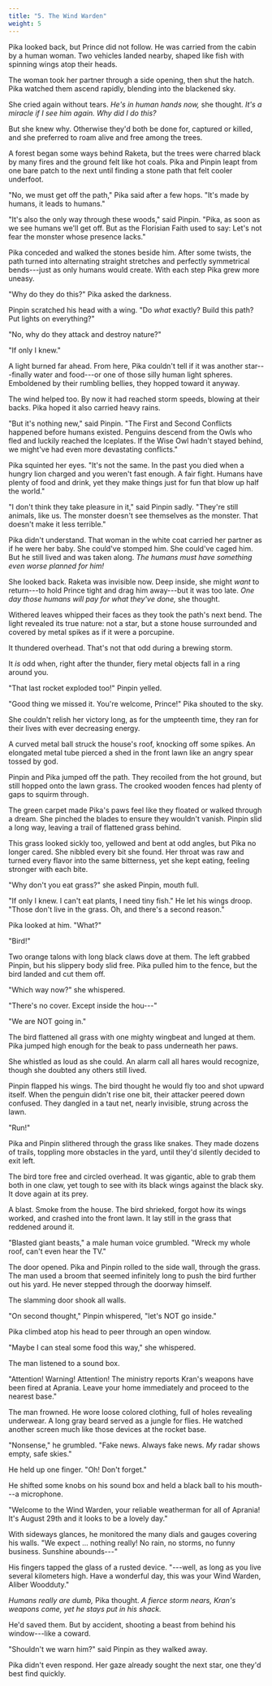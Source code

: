 ```yaml
---
title: "5. The Wind Warden"
weight: 5
---
```


Pika looked back, but Prince did not follow. He was carried from the cabin by a human woman. Two vehicles landed nearby, shaped like fish with spinning wings atop their heads. 

The woman took her partner through a side opening, then shut the hatch. Pika watched them ascend rapidly, blending into the blackened sky.

She cried again without tears. _He's in human hands now,_ she thought. _It's a miracle if I see him again. Why did I do this?_

But she knew why. Otherwise they'd both be done for, captured or killed, and she preferred to roam alive and free among the trees.

A forest began some ways behind Raketa, but the trees were charred black by many fires and the ground felt like hot coals. Pika and Pinpin leapt from one bare patch to the next until finding a stone path that felt cooler underfoot.

"No, we must get off the path," Pika said after a few hops. "It's made by humans, it leads to humans."

"It's also the only way through these woods," said Pinpin. "Pika, as soon as we see humans we'll get off. But as the Florisian Faith used to say: Let's not fear the monster whose presence lacks."

Pika conceded and walked the stones beside him. After some twists, the path turned into alternating straight stretches and perfectly symmetrical bends---just as only humans would create. With each step Pika grew more uneasy.

"Why do they do this?" Pika asked the darkness.

Pinpin scratched his head with a wing. "Do _what_ exactly? Build this path? Put lights on everything?"

"No, why do they attack and destroy nature?"

"If only I knew." 

A light burned far ahead. From here, Pika couldn't tell if it was another star---finally water and food---or one of those silly human light spheres. Emboldened by their rumbling bellies, they hopped toward it anyway. 

The wind helped too. By now it had reached storm speeds, blowing at their backs. Pika hoped it also carried heavy rains.

"But it's nothing new," said Pinpin. "The First and Second Conflicts happened before humans existed. Penguins descend from the Owls who fled and luckily reached the Iceplates. If the Wise Owl hadn't stayed behind, we might've had even more devastating conflicts."

Pika squinted her eyes. "It's not the same. In the past you died when a hungry lion charged and you weren't fast enough. A fair fight. Humans have plenty of food and drink, yet they make things just for fun that blow up half the world."

"I don't think they take pleasure in it," said Pinpin sadly. "They're still animals, like us. The monster doesn't see themselves as the monster. That doesn't make it less terrible."

Pika didn't understand. That woman in the white coat carried her partner as if he were her baby. She could've stomped him. She could've caged him. But he still lived and was taken along. _The humans must have something even worse planned for him!_

She looked back. Raketa was invisible now. Deep inside, she might _want_ to return---to hold Prince tight and drag him away---but it was too late. _One day those humans will pay for what they've done,_ she thought.

Withered leaves whipped their faces as they took the path's next bend. The light revealed its true nature: not a star, but a stone house surrounded and covered by metal spikes as if it were a porcupine.

It thundered overhead. That's not that odd during a brewing storm.

It _is_ odd when, right after the thunder, fiery metal objects fall in a ring around you.

"That last rocket exploded too!" Pinpin yelled.

"Good thing we missed it. You're welcome, Prince!" Pika shouted to the sky.

She couldn't relish her victory long, as for the umpteenth time, they ran for their lives with ever decreasing energy. 

A curved metal ball struck the house's roof, knocking off some spikes. An elongated metal tube pierced a shed in the front lawn like an angry spear tossed by god.

Pinpin and Pika jumped off the path. They recoiled from the hot ground, but still hopped onto the lawn grass. The crooked wooden fences had plenty of gaps to squirm through.

The green carpet made Pika's paws feel like they floated or walked through a dream. She pinched the blades to ensure they wouldn't vanish. Pinpin slid a long way, leaving a trail of flattened grass behind.

This grass looked sickly too, yellowed and bent at odd angles, but Pika no longer cared. She nibbled every bit she found. Her throat was raw and turned every flavor into the same bitterness, yet she kept eating, feeling stronger with each bite.

"Why don't you eat grass?" she asked Pinpin, mouth full.

"If only I knew. I can't eat plants, I need tiny fish." He let his wings droop. "Those don't live in the grass. Oh, and there's a second reason."

Pika looked at him. "What?"

"Bird!"

Two orange talons with long black claws dove at them. The left grabbed Pinpin, but his slippery body slid free. Pika pulled him to the fence, but the bird landed and cut them off.

"Which way now?" she whispered.

"There's no cover. Except inside the hou---"

"We are NOT going in."

The bird flattened all grass with one mighty wingbeat and lunged at them. Pika jumped high enough for the beak to pass underneath her paws.

She whistled as loud as she could. An alarm call all hares would recognize, though she doubted any others still lived.

Pinpin flapped his wings. The bird thought he would fly too and shot upward itself. When the penguin didn't rise one bit, their attacker peered down confused. They dangled in a taut net, nearly invisible, strung across the lawn.

"Run!" 

Pika and Pinpin slithered through the grass like snakes. They made dozens of trails, toppling more obstacles in the yard, until they'd silently decided to exit left.

The bird tore free and circled overhead. It was gigantic, able to grab them both in one claw, yet tough to see with its black wings against the black sky. It dove again at its prey.

A blast. Smoke from the house. The bird shrieked, forgot how its wings worked, and crashed into the front lawn. It lay still in the grass that reddened around it.

"Blasted giant beasts," a male human voice grumbled. "Wreck my whole roof, can't even hear the TV."

The door opened. Pika and Pinpin rolled to the side wall, through the grass. The man used a broom that seemed infinitely long to push the bird further out his yard. He never stepped through the doorway himself.

The slamming door shook all walls.

"On second thought," Pinpin whispered, "let's NOT go inside."

Pika climbed atop his head to peer through an open window. 

"Maybe I can steal some food this way," she whispered.

The man listened to a sound box. 

"Attention! Warning! Attention! The ministry reports Kran's weapons have been fired at Aprania. Leave your home immediately and proceed to the nearest base."

The man frowned. He wore loose colored clothing, full of holes revealing underwear. A long gray beard served as a jungle for flies. He watched another screen much like those devices at the rocket base.

"Nonsense," he grumbled. "Fake news. Always fake news. _My_ radar shows empty, safe skies." 

He held up one finger. "Oh! Don't forget."

He shifted some knobs on his sound box and held a black ball to his mouth---a microphone. 

"Welcome to the Wind Warden, your reliable weatherman for all of Aprania! It's August 29th and it looks to be a lovely day."

With sideways glances, he monitored the many dials and gauges covering his walls. "We expect ... nothing really! No rain, no storms, no funny business. Sunshine abounds---"

His fingers tapped the glass of a rusted device. "---well, as long as you live several kilometers high. Have a wonderful day, this was your Wind Warden, Aliber Woodduty."

_Humans really are dumb,_ Pika thought. _A fierce storm nears, Kran's weapons come, yet he stays put in his shack._

He'd saved them. But by accident, shooting a beast from behind his window---like a coward.

"Shouldn't we warn him?" said Pinpin as they walked away. 

Pika didn't even respond. Her gaze already sought the next star, one they'd best find quickly.
